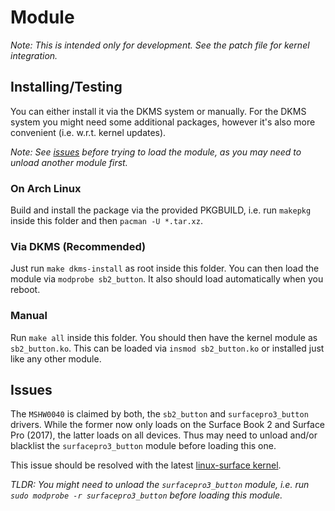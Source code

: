 # Module

_Note: This is intended only for development._
_See the patch file for kernel integration._

## Installing/Testing

You can either install it via the DKMS system or manually.
For the DKMS system you might need some additional packages, however it's also more convenient (i.e. w.r.t. kernel updates).

_Note: See [issues](#issues) before trying to load the module, as you may need to unload another module first._

### On Arch Linux

Build and install the package via the provided PKGBUILD, i.e. run `makepkg` inside this folder and then `pacman -U *.tar.xz`.

### Via DKMS (Recommended)

Just run `make dkms-install` as root inside this folder.
You can then load the module via `modprobe sb2_button`.
It also should load automatically when you reboot.

### Manual

Run `make all` inside this folder.
You should then have the kernel module as `sb2_button.ko`.
This can be loaded via `insmod sb2_button.ko` or installed just like any other module.

## Issues

The `MSHW0040` is claimed by both, the `sb2_button` and `surfacepro3_button` drivers.
While the former now only loads on the Surface Book 2 and Surface Pro (2017), the latter loads on all devices.
Thus may need to unload and/or blacklist the `surfacepro3_button` module before loading this one.

This issue should be resolved with the latest [linux-surface kernel][linux-surface].

_TLDR: You might need to unload the `surfacepro3_button` module, i.e. run `sudo modprobe -r surfacepro3_button` before loading this module._

[linux-surface]: https://github.com/jakeday/linux-surface
